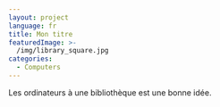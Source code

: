 ```yaml
---
layout: project
language: fr
title: Mon titre
featuredImage: >-
  /img/library_square.jpg
categories:
  - Computers
---
```


Les ordinateurs à une bibliothèque est une bonne idée.

